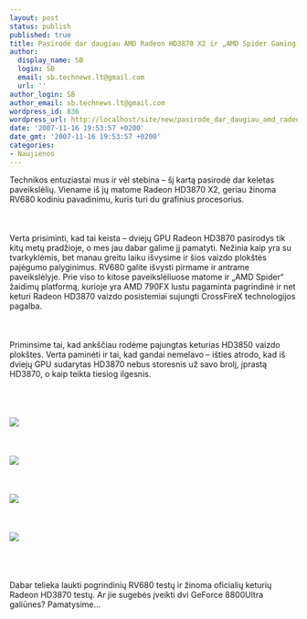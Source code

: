 ```yaml
---
layout: post
status: publish
published: true
title: Pasirodė dar daugiau AMD Radeon HD3870 X2 ir „AMD Spider Gaming System“ nuotraukų
author:
  display_name: SB
  login: SB
  email: sb.technews.lt@gmail.com
  url: ''
author_login: SB
author_email: sb.technews.lt@gmail.com
wordpress_id: 836
wordpress_url: http://localhost/site/new/pasirode_dar_daugiau_amd_radeon_hd3870_x2_ir__amd_spider_gaming_system__nuotrauku/
date: '2007-11-16 19:53:57 +0200'
date_gmt: '2007-11-16 19:53:57 +0200'
categories:
- Naujienos
---
```

<p>Technikos entuziastai mus ir vėl stebina – šį kartą pasirodė dar keletas paveikslėlių. Viename iš jų matome Radeon HD3870 X2, geriau žinoma RV680 kodiniu pavadinimu, kuris turi du grafinius procesorius.<br />
<br><br />
<br>Verta prisiminti, kad tai keista – dviejų GPU Radeon HD3870 pasirodys tik kitų metų pradžioje, o mes jau dabar galime jį pamatyti. Nežinia kaip yra su tvarkyklėmis, bet manau greitu laiku išvysime ir šios vaizdo plokštės pajėgumo palyginimus. RV680 galite išvysti pirmame ir antrame paveikslėlyje. Prie viso to kitose paveikslėliuose matome ir „AMD Spider“ žaidimų platformą, kurioje yra AMD 790FX lustu pagaminta pagrindinė ir net keturi Radeon HD3870 vaizdo posistemiai sujungti CrossFireX technologijos pagalba.<br />
<br><br />
<br>Priminsime tai, kad ankščiau rodėme pajungtas keturias HD3850 vaizdo plokštes. Verta paminėti ir tai, kad gandai nemelavo – išties atrodo, kad iš dviejų GPU sudarytas HD3870 nebus storesnis už savo brolį, įprastą HD3870, o kaip teikta tiesiog ilgesnis.<br />
<br><br />
<br><br><img src="http://img529.imageshack.us/img529/2850/rv680kj8.jpg"><br><br />
<br><br><img src="http://img529.imageshack.us/img529/8373/rv6802zd7.jpg"><br><br />
<br><br><img src="http://img529.imageshack.us/img529/6919/4xvgaad4.jpg"><br><br />
<br><br><img src="http://img210.imageshack.us/img210/3126/amdcrossfirexqs8.jpg"><br><br />
<br><br />
<br>Dabar telieka laukti pogrindinių RV680 testų ir žinoma oficialių keturių Radeon HD3870 testų. Ar jie sugebės įveikti dvi GeForce 8800Ultra galiūnes? Pamatysime...</p>
